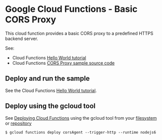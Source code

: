 # Google Cloud Functions - Basic CORS Proxy

This cloud function provides a basic CORS proxy to a predefined HTTPS backend server.

See:

* Cloud Functions [Hello World tutorial][tutorial]
* Cloud Functions [CORS Proxy sample source code][code]

[tutorial]: https://cloud.google.com/functions/docs/quickstart
[code]: index.js

## Deploy and run the sample

See the Cloud Functions [Hello World tutorial][tutorial].

## Deploy using the gcloud tool

See [Deploying Cloud Functions][deploying] using the gcloud tool from your [filesystem][filesystem] or [repository][repo]

```
$ gcloud functions deploy corsAgent --trigger-http --runtime nodejs6
```

[deploying]: https://cloud.google.com/functions/docs/deploying/
[filesystem]: https://cloud.google.com/functions/docs/deploying/filesystem#deploy_using_the_gcloud_tool
[repo]: https://cloud.google.com/functions/docs/deploying/repo#deploy_using_the_gcloud_tool

